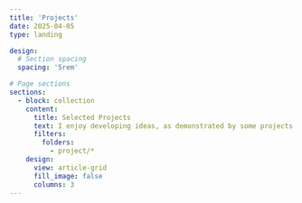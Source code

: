 ```yaml
---
title: 'Projects'
date: 2025-04-05
type: landing

design:
  # Section spacing
  spacing: '5rem'

# Page sections
sections:
  - block: collection
    content:
      title: Selected Projects
      text: I enjoy developing ideas, as demonstrated by some projects that I have worked on...
      filters:
        folders:
          - project/*
    design:
      view: article-grid
      fill_image: false
      columns: 3
---
```

